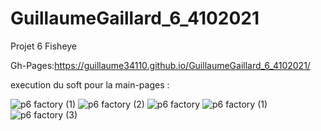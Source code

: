 ﻿# GuillaumeGaillard_6_4102021
 
 Projet 6 Fisheye
 
Gh-Pages:https://guillaume34110.github.io/GuillaumeGaillard_6_4102021/


execution du soft pour la main-pages :



![p6 factory (1)](https://user-images.githubusercontent.com/29097422/136566521-7c557352-09be-4b0f-8377-238095e863bc.png)
![p6 factory (2)](https://user-images.githubusercontent.com/29097422/136566540-3d46c8d7-1da6-44e7-82ee-0f427c820d33.png)
![p6 factory](https://user-images.githubusercontent.com/29097422/136566552-806525e1-eded-4f1d-9410-498339a5c6bb.jpg)
![p6 factory (1)](https://user-images.githubusercontent.com/29097422/136566560-7c338c86-05ba-42aa-8eac-0ccce07d2047.jpg)
![p6 factory (3)](https://user-images.githubusercontent.com/29097422/136566569-31cdb25e-9c19-496b-9362-41601291813c.png)

